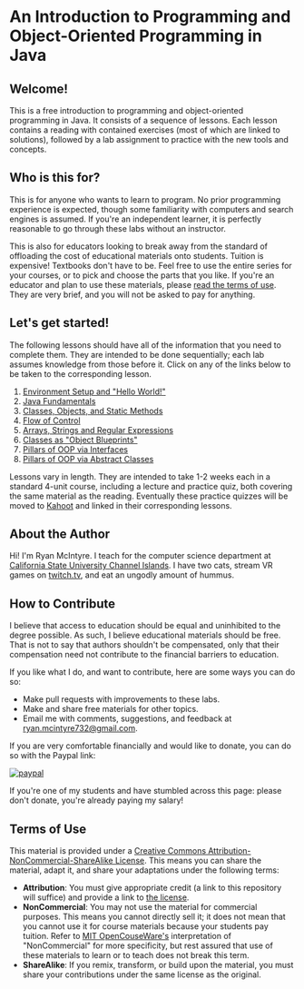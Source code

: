 # An Introduction to Programming and Object-Oriented Programming in Java

## Welcome!

This is a free introduction to programming and object-oriented programming in Java. It consists of a sequence of lessons. Each lesson contains a reading with contained exercises (most of which are linked to solutions), followed by a lab assignment to practice with the new tools and concepts.

## Who is this for?

This is for anyone who wants to learn to program. No prior programming experience is expected, though some familiarity with computers and search engines is assumed. If you're an independent learner, it is perfectly reasonable to go through these labs without an instructor.

This is also for educators looking to break away from the standard of offloading the cost of educational materials onto students. Tuition is expensive! Textbooks don't have to be. Feel free to use the entire series for your courses, or to pick and choose the parts that you like. If you're an educator and plan to use these materials, please [read the terms of use](#termsOfUse). They are very brief, and you will not be asked to pay for anything.

## Let's get started!

The following lessons should have all of the information that you need to complete them. They are intended to be done sequentially; each lab assumes knowledge from those before it. Click on any of the links below to be taken to the corresponding lesson.

1. [Environment Setup and "Hello World!"](https://github.com/arewhyaeenn/OOP_HELLO_WORLD)
2. [Java Fundamentals](https://github.com/arewhyaeenn/OOP_JAVA_FUNDAMENTALS)
3. [Classes, Objects, and Static Methods](https://github.com/arewhyaeenn/OOP_CLASSES_OBJECTS_METHODS)
4. [Flow of Control](https://github.com/arewhyaeenn/OOP_FLOW_OF_CONTROL)
5. [Arrays, Strings and Regular Expressions](https://github.com/arewhyaeenn/OOP_ARRAYS_STRINGS_REGEX)
6. [Classes as "Object Blueprints"](https://github.com/arewhyaeenn/OOP_CLASSES_CONSTRUCTION_OBJECTS)
7. [Pillars of OOP via Interfaces](https://github.com/arewhyaeenn/OOP_PILLARS_1)
8. [Pillars of OOP via Abstract Classes](https://github.com/arewhyaeenn/OOP_PILLARS_2)

Lessons vary in length. They are intended to take 1-2 weeks each in a standard 4-unit course, including a lecture and practice quiz, both covering the same material as the reading. Eventually these practice quizzes will be moved to [Kahoot](https://kahoot.com) and linked in their corresponding lessons.

## About the Author

Hi! I'm Ryan McIntyre. I teach for the computer science department at [California State University Channel Islands](https://www.csuci.edu). I have two cats, stream VR games on [twitch.tv](https://www.twitch.tv), and eat an ungodly amount of hummus.

## How to Contribute

I believe that access to education should be equal and uninhibited to the degree possible. As such, I believe educational materials should be free. That is not to say that authors shouldn't be compensated, only that their compensation need not contribute to the financial barriers to education.

If you like what I do, and want to contribute, here are some ways you can do so:

* Make pull requests with improvements to these labs.
* Make and share free materials for other topics.
* Email me with comments, suggestions, and feedback at <a href="mailto:ryan.mcintyre732@gmail.com">ryan.mcintyre732@gmail.com</a>.

If you are very comfortable financially and would like to donate, you can do so with the Paypal link:

[![paypal](https://www.paypalobjects.com/en_US/i/btn/btn_donateCC_LG.gif)](https://www.paypal.com/cgi-bin/webscr?cmd=_donations&business=TAF3Z6U6AGBTG&currency_code=USD&source=url)

If you're one of my students and have stumbled across this page: please don't donate, you're already paying my salary!

## <a name="termsOfUse"></a> Terms of Use

This material is provided under a [Creative Commons Attribution-NonCommercial-ShareAlike License](https://creativecommons.org/licenses/by-nc-sa/4.0/). This means you can share the material, adapt it, and share your adaptations under the following terms:

* **Attribution**: You must give appropriate credit (a link to this repository will suffice) and provide a link to [the license](https://creativecommons.org/licenses/by-nc-sa/4.0/).
* **NonCommercial**: You may not use the material for commercial purposes. This means you cannot directly sell it; it does not mean that you cannot use it for course materials because your students pay tuition. Refer to [MIT OpenCouseWare's](https://ocw.mit.edu/terms/#noncomm) interpretation of "NonCommercial" for more specificity, but rest assured that use of these materials to learn or to teach does not break this term.
* **ShareAlike**: If you remix, transform, or build upon the material, you must share your contributions under the same license as the original.
